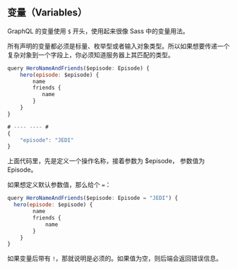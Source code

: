 
## 变量（Variables）
GraphQL 的变量使用 `$` 开头，使用起来很像 Sass 中的变量用法。

所有声明的变量都必须是标量、枚举型或者输入对象类型。所以如果想要传递一个复杂对象到一个字段上，你必须知道服务器上其匹配的类型。


```js
query HeroNameAndFriends($episode: Episode) {
    hero(episode: $episode) {
        name
        friends {
           name
        }
    }
}

# ---- ---- #
{
    "episode": "JEDI"
}
```

上面代码里，先是定义一个操作名称，接着参数为 $episode， 参数值为 Episode。

如果想定义默认参数值，那么给个 `=`：

```js
query HeroNameAndFriends($episode: Episode = "JEDI") {
  hero(episode: $episode) {
        name
        friends {
            name
        }
    }
}
```

如果变量后带有 `!`，那就说明是必须的。如果值为空，则后端会返回错误信息。



